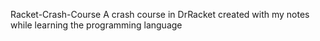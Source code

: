 Racket-Crash-Course
A crash course in DrRacket created with my notes while learning the programming language
